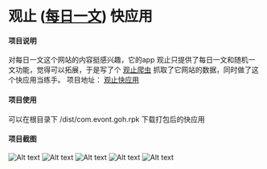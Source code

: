 # 观止 (<a href="https://meiriyiwen.com/">每日一文</a>) 快应用

#### 项目说明
对每日一文这个网站的内容挺感兴趣，它的app 观止只提供了每日一文和随机一文功能，觉得可以拓展，于是写了个 [观止爬虫](https://github.com/evont/totheend-server) 抓取了它网站的数据，同时做了这个快应用当练手。
项目地址： [观止快应用](https://github.com/evont/toTheEnd) 

#### 项目使用
可以在根目录下 /dist/com.evont.goh.rpk 下载打包后的快应用

#### 项目截图

![Alt text](./assets/F1C633D11DCD5AF9B1EE2389970B4A15.jpg)
![Alt text](./assets/280874B869326FE4DDA722B0A2E8ABD6.jpg)
![Alt text](./assets/709B2210F962E2CA7DA47949E8C540E7.jpg)
![Alt text](./assets/B9458C4A51D595747E56E62D942D0D95.jpg)
![Alt text](./assets/654C9FED48E9F02CF79E039545A60214.jpg)